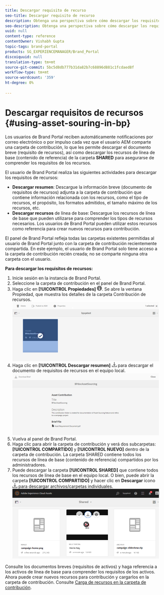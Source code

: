 ```yaml
---
title: Descargar requisito de recurso
seo-title: Descargar requisito de recurso
description: Obtenga una perspectiva sobre cómo descargar los requisitos de recursos y los recursos de referencia en Brand Portal.
seo-description: Obtenga una perspectiva sobre cómo descargar los requisitos de recursos y los recursos de referencia en Brand Portal.
uuid: null
content-type: reference
contentOwner: Vishabh Gupta
topic-tags: brand-portal
products: SG_EXPERIENCEMANAGER/Brand_Portal
discoiquuid: null
translation-type: tm+mt
source-git-commit: 5bc5d8db777b31da82b7c68896d881c1fcdaed8f
workflow-type: tm+mt
source-wordcount: '359'
ht-degree: 0%

---
```



# Descargar requisitos de recursos {#using-asset-souring-in-bp}

Los usuarios de Brand Portal reciben automáticamente notificaciones por correo electrónico o por impulso cada vez que el usuario AEM comparte una carpeta de contribución, lo que les permite descargar el documento breve (requisito de recursos), así como descargar los recursos de línea de base (contenido de referencia) de la carpeta **SHARED** para asegurarse de comprender los requisitos de los recursos.

El usuario de Brand Portal realiza las siguientes actividades para descargar los requisitos de recursos:

* **Descargar resumen**: Descargue la información breve (documento de requisitos de recursos) adjunta a la carpeta de contribución que contiene información relacionada con los recursos, como el tipo de recursos, el propósito, los formatos admitidos, el tamaño máximo de los recursos, etc.
* **Descargar recursos** de línea de base: Descargue los recursos de línea de base que pueden utilizarse para comprender los tipos de recursos necesarios. Los usuarios de Brand Portal pueden utilizar estos recursos como referencia para crear nuevos recursos para contribución.

El panel de Brand Portal refleja todas las carpetas existentes permitidas al usuario de Brand Portal junto con la carpeta de contribución recientemente compartida. En este ejemplo, el usuario de Brand Portal solo tiene acceso a la carpeta de contribución recién creada; no se comparte ninguna otra carpeta con el usuario.

**Para descargar los requisitos de recursos:**

1. Inicie sesión en la instancia de Brand Portal.
1. Seleccione la carpeta de contribución en el panel de Brand Portal.
1. Haga clic en **[!UICONTROL Propiedades]** ![](assets/properties.png). Se abre la ventana Propiedad, que muestra los detalles de la carpeta Contribución de recursos.
   ![](assets/download-asset-requirement1.png)
1. Haga clic en **[!UICONTROL Descargar resumen]** ![](assets/download.png) para descargar el documento de requisitos de recursos en el equipo local.
   ![](assets/download-asset-requirement2.png)
1. Vuelva al panel de Brand Portal.
1. Haga clic para abrir la carpeta de contribución y verá dos subcarpetas:**[!UICONTROL COMPARTIDO]** y **[!UICONTROL NUEVO]** dentro de la carpeta de contribución. La carpeta SHARED contiene todos los recursos de línea de base (contenido de referencia) compartidos por los administradores.
1. Puede descargar la carpeta **[!UICONTROL SHARED]** que contiene todos los recursos de línea de base en el equipo local.
O bien, puede abrir la carpeta **[!UICONTROL COMPARTIDO]** y hacer clic en **Descargar** icono ![](assets/download.png) para descargar archivos/carpetas individuales.
   ![](assets/download-asset-requirement3.png)

Consulte los documentos breves (requisitos de activos) y haga referencia a los activos de línea de base para comprender los requisitos de los activos. Ahora puede crear nuevos recursos para contribución y cargarlos en la carpeta de contribución. Consulte [Carga de recursos en la carpeta de contribución](brand-portal-upload-assets-to-contribution-folder.md).

